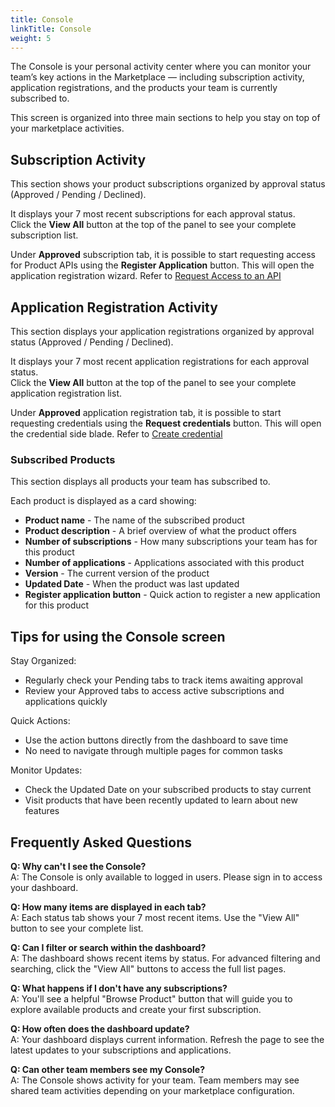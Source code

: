 ```yaml
---
title: Console
linkTitle: Console
weight: 5
---
```


The Console is your personal activity center where you can monitor your team’s key actions in the Marketplace — including subscription activity, application registrations, and the products your team is currently subscribed to.

This screen is organized into three main sections to help you stay on top of your marketplace activities.

## Subscription Activity

This section shows your product subscriptions organized by approval status (Approved / Pending / Declined).

It displays your 7 most recent subscriptions for each approval status.  
Click the **View All** button at the top of the panel to see your complete subscription list.

Under **Approved** subscription tab, it is possible to start requesting access for Product APIs using the **Register Application** button. This will open the application registration wizard. Refer to [Request Access to an API](/docs/manage_marketplace/consumer_experience/credential_management#request-access-to-an-api)

## Application Registration Activity

This section displays your application registrations organized by approval status (Approved / Pending / Declined).

It displays your 7 most recent application registrations for each approval status.  
Click the **View All** button at the top of the panel to see your complete application registration list.

Under **Approved** application registration tab, it is possible to start requesting credentials using the **Request credentials** button. This will open the credential side blade. Refer to [Create credential](/docs/manage_marketplace/consumer_experience/credential_management#create-credentials)

### Subscribed Products

This section displays all products your team has subscribed to.

Each product is displayed as a card showing:

* **Product name** - The name of the subscribed product
* **Product description** - A brief overview of what the product offers
* **Number of subscriptions** - How many subscriptions your team has for this product
* **Number of applications** - Applications associated with this product
* **Version** - The current version of the product
* **Updated Date** - When the product was last updated
* **Register application button** - Quick action to register a new application for this product

## Tips for using the Console screen

Stay Organized:

* Regularly check your Pending tabs to track items awaiting approval
* Review your Approved tabs to access active subscriptions and applications quickly

Quick Actions:

* Use the action buttons directly from the dashboard to save time
* No need to navigate through multiple pages for common tasks

Monitor Updates:

* Check the Updated Date on your subscribed products to stay current
* Visit products that have been recently updated to learn about new features

## Frequently Asked Questions

**Q: Why can't I see the Console?**  
A: The Console is only available to logged in users. Please sign in to access your dashboard.

**Q: How many items are displayed in each tab?**  
A: Each status tab shows your 7 most recent items. Use the "View All" button to see your complete list.

**Q: Can I filter or search within the dashboard?**  
A: The dashboard shows recent items by status. For advanced filtering and searching, click the "View All" buttons to access the full list pages.

**Q: What happens if I don't have any subscriptions?**  
A: You'll see a helpful "Browse Product" button that will guide you to explore available products and create your first subscription.

**Q: How often does the dashboard update?**  
A: Your dashboard displays current information. Refresh the page to see the latest updates to your subscriptions and applications.

**Q: Can other team members see my Console?**  
A: The Console shows activity for your team. Team members may see shared team activities depending on your marketplace configuration.
